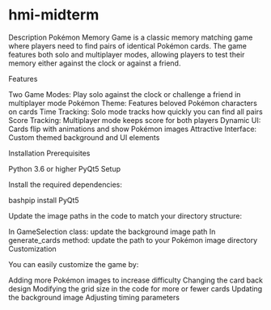 # hmi-midterm

Description
Pokémon Memory Game is a classic memory matching game where players need to find pairs of identical Pokémon cards. The game features both solo and multiplayer modes, allowing players to test their memory either against the clock or against a friend.

Features

Two Game Modes: Play solo against the clock or challenge a friend in multiplayer mode
Pokémon Theme: Features beloved Pokémon characters on cards
Time Tracking: Solo mode tracks how quickly you can find all pairs
Score Tracking: Multiplayer mode keeps score for both players
Dynamic UI: Cards flip with animations and show Pokémon images
Attractive Interface: Custom themed background and UI elements

Installation
Prerequisites

Python 3.6 or higher
PyQt5
Setup

Install the required dependencies:

bashpip install PyQt5

Update the image paths in the code to match your directory structure:

In GameSelection class: update the background image path
In generate_cards method: update the path to your Pokémon image directory
Customization

You can easily customize the game by:

Adding more Pokémon images to increase difficulty
Changing the card back design
Modifying the grid size in the code for more or fewer cards
Updating the background image
Adjusting timing parameters
